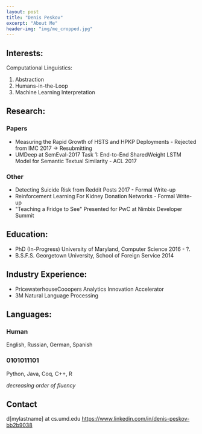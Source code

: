 ```yaml
---
layout: post
title: "Denis Peskov"
excerpt: "About Me"
header-img: "img/me_cropped.jpg"
---
```


## Interests: 

Computational Linguistics: 
1. Abstraction 
2. Humans-in-the-Loop
3. Machine Learning Interpretation

## Research: 

### Papers

* Measuring the Rapid Growth of HSTS and HPKP Deployments - Rejected from IMC 2017 -> Resubmitting 
* UMDeep at SemEval-2017 Task 1: End-to-End SharedWeight LSTM Model for Semantic Textual Similarity - ACL 2017 

### Other

* Detecting Suicide Risk from Reddit Posts 2017 - Formal Write-up 
* Reinforcement Learning For Kidney Donation Networks - Formal Write-up
* "Teaching a Fridge to See" Presented for PwC at Nimbix Developer Summit 

## Education: 

* PhD (In-Progress) University of Maryland, Computer Science  2016 - ?.
* B.S.F.S. Georgetown University, School of Foreign Service 2014 

## Industry Experience:

* PricewaterhouseCooopers Analytics Innovation Accelerator
* 3M Natural Language Processing

## Languages: 

### Human
English, Russian, German, Spanish

### 0101011101
Python, Java, Coq, C++, R

*decreasing order of fluency*

## Contact
d[mylastname] at cs.umd.edu
https://www.linkedin.com/in/denis-peskov-bb2b9038
